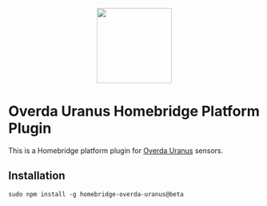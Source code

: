 
<p align="center">

<img src="https://overda.one/img/Uranus-Light.png" width="150">

</p>


# Overda Uranus Homebridge Platform Plugin

This is a Homebridge platform plugin for [Overda Uranus](https://overda.one) sensors.

## Installation
```
sudo npm install -g homebridge-overda-uranus@beta
```


